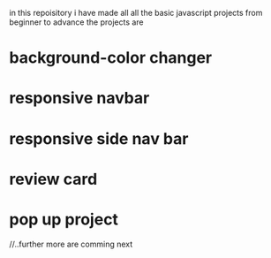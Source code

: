 in this repoisitory i have made all all the basic javascript projects from beginner to advance the projects are 
# background-color changer
# responsive navbar
# responsive side nav bar 
# review card 
# pop up project
//..further more are comming next 
